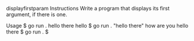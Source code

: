 displayfirstparam
Instructions
Write a program that displays its first argument, if there is one.

Usage
$ go run . hello there
hello
$ go run . "hello there" how are you
hello there
$ go run .
$